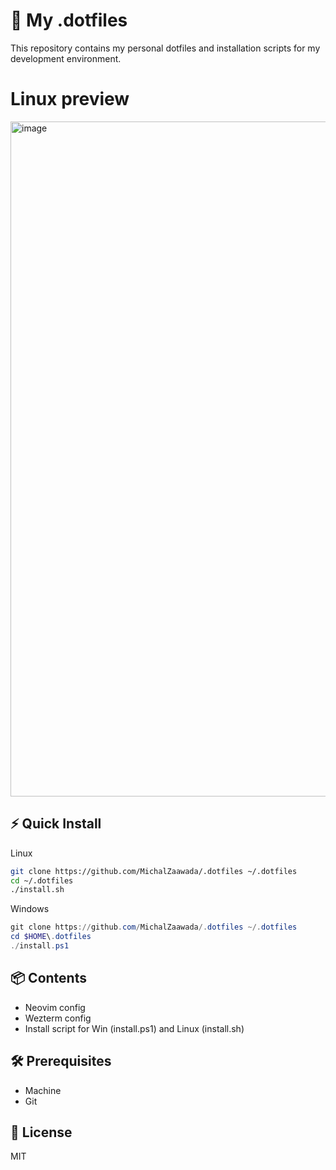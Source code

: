 # 🚀 My .dotfiles

This repository contains my personal dotfiles and installation scripts for my development environment.

# Linux preview

<img width="1920" height="1080" alt="image" src="https://github.com/user-attachments/assets/fb620713-f491-4511-8cb6-e6712a83d241" />


## ⚡️ Quick Install

Linux

```bash
git clone https://github.com/MichalZaawada/.dotfiles ~/.dotfiles
cd ~/.dotfiles
./install.sh
```

Windows

```powershell
git clone https://github.com/MichalZaawada/.dotfiles ~/.dotfiles
cd $HOME\.dotfiles
./install.ps1
```

## 📦 Contents

- Neovim config
- Wezterm config
- Install script for Win (install.ps1) and Linux (install.sh)

## 🛠 Prerequisites

- Machine 
- Git

## 📜 License

MIT


